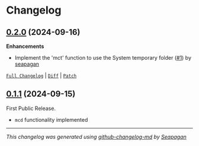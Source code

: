 # Changelog

## [0.2.0](https://github.com/seapagan/mchdir/releases/tag/0.2.0) (2024-09-16)

**Enhancements**

- Implement the 'mct' function to use the System temporary folder ([#1](https://github.com/seapagan/mchdir/pull/1)) by [seapagan](https://github.com/seapagan)

[`Full Changelog`](https://github.com/seapagan/mchdir/compare/0.1.1...0.2.0) | [`Diff`](https://github.com/seapagan/mchdir/compare/0.1.1...0.2.0.diff) | [`Patch`](https://github.com/seapagan/mchdir/compare/0.1.1...0.2.0.patch)

## [0.1.1](https://github.com/seapagan/mchdir/releases/tag/0.1.1) (2024-09-15)

First Public Release.

- `mcd` functionality implemented

---
*This changelog was generated using [github-changelog-md](http://changelog.seapagan.net/) by [Seapagan](https://github.com/seapagan)*
